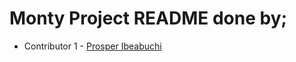 # Monty Project README done by;
- Contributor 1 - [Prosper Ibeabuchi](https://github.com/pblinkprosper)
